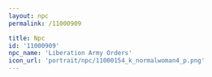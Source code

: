 ```yaml
---
layout: npc
permalink: /11000909

title: Npc
id: '11000909'
npc_name: 'Liberation Army Orders'
icon_url: 'portrait/npc/11000154_k_normalwoman4_p.png'
---
```

